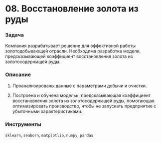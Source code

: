 # 08. Восстановление золота из руды

### Задача

Компания разрабатывает решение для эффективной работы золотодобывающей отрасли. Необходима разработка модели, предсказывающей коэффициент восстановления золота из золотосодержащей руды.

### Описание

1. Проанализированы данные с параметрами добычи и очистки.

2. Построена и обучена модельь, предсказывающая коэффициент восстановления золота из золотосодержащей руды, помогающая оптимизировать производство, чтобы не запускать предприятие с убыточными характеристиками.

### Инструменты
`sklearn`, `seaborn`, `matplotlib`, `numpy`, `pandas`
